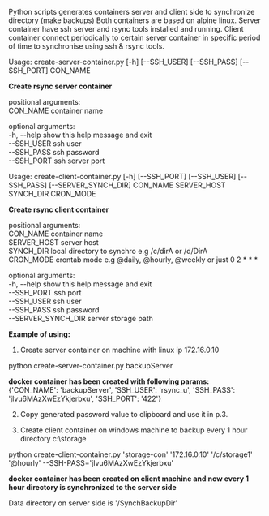Python scripts generates containers server and client side to synchronize directory (make backups)
Both containers are based on alpine linux.
Server container have ssh server and rsync tools installed and running.
Client container connect periodically to certain server container in specific period of time to synchronise using ssh & rsync tools.


Usage: create-server-container.py [-h] [--SSH_USER] [--SSH_PASS] [--SSH_PORT] CON_NAME <br />

**Create rsync server container**

positional arguments:<br />
  CON_NAME     container name <br />

optional arguments:<br />
  -h, --help   show this help message and exit <br />
  --SSH_USER   ssh user <br />
  --SSH_PASS   ssh password <br />
  --SSH_PORT   ssh server port <br />

Usage: create-client-container.py [-h] [--SSH_PORT] [--SSH_USER] [--SSH_PASS] [--SERVER_SYNCH_DIR] CON_NAME SERVER_HOST SYNCH_DIR CRON_MODE

**Create rsync client container**

positional arguments:<br />
  CON_NAME      container name <br />
  SERVER_HOST   server host <br />
  SYNCH_DIR     local directory to synchro e.g /c/dirA or /d/DirA <br />
  CRON_MODE     crontab mode e.g @daily, @hourly, @weekly or just 0 2 * * * <br />

optional arguments: <br />
  -h, --help            show this help message and exit <br />
  --SSH_PORT    ssh port <br />
  --SSH_USER    ssh user <br />
  --SSH_PASS    ssh password <br />
  --SERVER_SYNCH_DIR  server storage path <br />
  

**Example of using:**

1. Create server container on machine with linux ip 172.16.0.10

  python create-server-container.py  backupServer  <br />

  **docker container has been created with following params:  <br />**
    {'CON_NAME': 'backupServer', 'SSH_USER': 'rsync_u', 'SSH_PASS': 'jlvu6MAzXwEzYkjerbxu', 'SSH_PORT': '422'}  <br />
    
2. Copy generated password value to clipboard and use it in p.3.

3. Create client container on windows machine to backup every 1 hour directory c:\storage  <br />
  
  python create-client-container.py 'storage-con' '172.16.0.10' '/c/storage1' '@hourly' --SSH-PASS='jlvu6MAzXwEzYkjerbxu' <br />
  
  **docker container has been created on client machine and now every 1 hour directory is synchronized to the server side**

  Data directory on server side is '/SynchBackupDir' 
  
